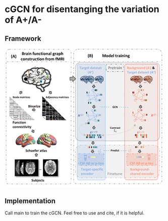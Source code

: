 # cGCN for disentanging the variation of A+/A-

## Framework<br />
<div align=center>
<img width="700" alt="1669912811225" src="https://github.com/zhangyubrain/AD-ContrastiveML-Neuromarkers-Transcriptome/blob/main/framework.png">
</div>

## Implementation<br />
Call main to train the cGCN.
Feel free to use and cite, if it is helpful.
